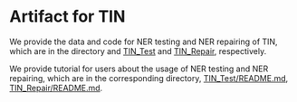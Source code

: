 # Artifact for TIN

We provide the data and code for NER testing and NER repairing of TIN, which are in the directory and [TIN_Test](TIN_Test) and [TIN_Repair](TIN_Repair), respectively.

We provide tutorial for users about the usage of NER testing and NER repairing, which are in the corresponding directory, [TIN_Test/README.md](TIN_Test/README.md), [TIN_Repair/README.md](TIN_Repair/README.md).